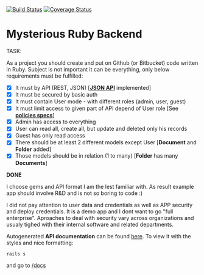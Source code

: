 [![Build Status](https://travis-ci.org/crasome/mysterious-api.svg?branch=master)](https://travis-ci.org/crasome/mysterious-api)
[![Coverage Status](https://coveralls.io/repos/crasome/mysterious-api/badge.png?branch=master)](https://coveralls.io/r/crasome/mysterious-api?branch=master)

# Mysterious Ruby Backend

TASK: 

As a project you should create and put on Github (or Bitbucket) code written in Ruby. Subject is
not important it can be everything, only below requirements must be fulfilled:

- [x] It must by API (REST, JSON) [[**JSON API**](http://jsonapi.org/format/) implemented]
- [x] It must be secured by basic auth
- [x] It must contain User mode - with different roles (admin, user, guest)
- [x] It must limit access to given part of API depend of User role [See [**policies specs**](https://github.com/crasome/mysterious-api/tree/master/spec/policies)]
- [x] Admin has access to everything
- [x] User can read all, create all, but update and deleted only his records
- [x] Guest has only read access
- [x] There should be at least 2 different models except User [**Document** and **Folder** added]
- [x] Those models should be in relation (1 to many) [**Folder** has many **Documents**]

**DONE**

I choose gems and API format I am the lest familiar with.
As result example app should involve R&D and is not so boring to code :)

I did not pay attention to user data and credentials as well as APP
security and deploy credentials. It is a demo app and I dont want to
go "full enterprise". Aproaches to deal with security vary across
organizations and usualy tighed with their internal software and
related departments.

Autogenerated **API documentation** can be found [here](https://github.com/crasome/mysterious-api/tree/master/doc/api). 
To view it with the styles and nice formatting:

``` sh
rails s
```

and go to [/docs](http://localhost:3000/docs)
